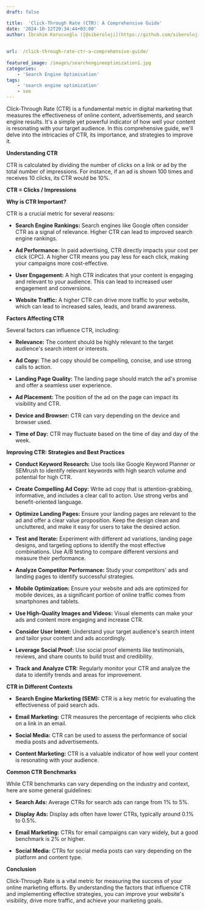 ```yaml
---
draft: false

title:  'Click-Through Rate (CTR): A Comprehensive Guide'
date: '2024-10-12T20:34:44+03:00'
author: İbrahim Korucuoğlu ([@siberoloji](https://github.com/siberoloji))
 
 
url:  /click-through-rate-ctr-a-comprehensive-guide/
 
featured_image: /images/searchengineoptimization1.jpg
categories:
    - 'Search Engine Optimisation'
tags:
    - 'search engine optimization'
    - seo
---
```



Click-Through Rate (CTR) is a fundamental metric in digital marketing that measures the effectiveness of online content, advertisements, and search engine results. It's a simple yet powerful indicator of how well your content is resonating with your target audience. In this comprehensive guide, we'll delve into the intricacies of CTR, its importance, and strategies to improve it.



**Understanding CTR**



CTR is calculated by dividing the number of clicks on a link or ad by the total number of impressions. For instance, if an ad is shown 100 times and receives 10 clicks, its CTR would be 10%.



**CTR = Clicks / Impressions**



**Why is CTR Important?**



CTR is a crucial metric for several reasons:


* **Search Engine Rankings:** Search engines like Google often consider CTR as a signal of relevance. Higher CTR can lead to improved search engine rankings.

* **Ad Performance:** In paid advertising, CTR directly impacts your cost per click (CPC). A higher CTR means you pay less for each click, making your campaigns more cost-effective.

* **User Engagement:** A high CTR indicates that your content is engaging and relevant to your audience. This can lead to increased user engagement and conversions.

* **Website Traffic:** A higher CTR can drive more traffic to your website, which can lead to increased sales, leads, and brand awareness.




**Factors Affecting CTR**



Several factors can influence CTR, including:


* **Relevance:** The content should be highly relevant to the target audience's search intent or interests.

* **Ad Copy:** The ad copy should be compelling, concise, and use strong calls to action.

* **Landing Page Quality:** The landing page should match the ad's promise and offer a seamless user experience.

* **Ad Placement:** The position of the ad on the page can impact its visibility and CTR.

* **Device and Browser:** CTR can vary depending on the device and browser used.

* **Time of Day:** CTR may fluctuate based on the time of day and day of the week.




**Improving CTR: Strategies and Best Practices**


* **Conduct Keyword Research:** Use tools like Google Keyword Planner or SEMrush to identify relevant keywords with high search volume and potential for high CTR.   

* **Create Compelling Ad Copy:** Write ad copy that is attention-grabbing, informative, and includes a clear call to action. Use strong verbs and benefit-oriented language.

* **Optimize Landing Pages:** Ensure your landing pages are relevant to the ad and offer a clear value proposition. Keep the design clean and uncluttered, and make it easy for users to take the desired action.

* **Test and Iterate:** Experiment with different ad variations, landing page designs, and targeting options to identify the most effective combinations. Use A/B testing to compare different versions and measure their performance.   

* **Analyze Competitor Performance:** Study your competitors' ads and landing pages to identify successful strategies.

* **Mobile Optimization:** Ensure your website and ads are optimized for mobile devices, as a significant portion of online traffic comes from smartphones and tablets.

* **Use High-Quality Images and Videos:** Visual elements can make your ads and content more engaging and increase CTR.

* **Consider User Intent:** Understand your target audience's search intent and tailor your content and ads accordingly.

* **Leverage Social Proof:** Use social proof elements like testimonials, reviews, and share counts to build trust and credibility.

* **Track and Analyze CTR:** Regularly monitor your CTR and analyze the data to identify trends and areas for improvement.




**CTR in Different Contexts**


* **Search Engine Marketing (SEM):** CTR is a key metric for evaluating the effectiveness of paid search ads.

* **Email Marketing:** CTR measures the percentage of recipients who click on a link in an email.

* **Social Media:** CTR can be used to assess the performance of social media posts and advertisements.

* **Content Marketing:** CTR is a valuable indicator of how well your content is resonating with your audience.




**Common CTR Benchmarks**



While CTR benchmarks can vary depending on the industry and context, here are some general guidelines:


* **Search Ads:** Average CTRs for search ads can range from 1% to 5%.

* **Display Ads:** Display ads often have lower CTRs, typically around 0.1% to 0.5%.

* **Email Marketing:** CTRs for email campaigns can vary widely, but a good benchmark is 2% or higher.

* **Social Media:** CTRs for social media posts can vary depending on the platform and content type.




**Conclusion**



Click-Through Rate is a vital metric for measuring the success of your online marketing efforts. By understanding the factors that influence CTR and implementing effective strategies, you can improve your website's visibility, drive more traffic, and achieve your marketing goals.
